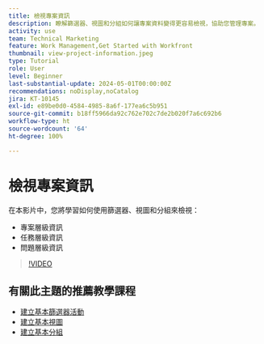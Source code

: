 ```yaml
---
title: 檢視專案資訊
description: 瞭解篩選器、視圖和分組如何讓專案資料變得更容易檢視，協助您管理專案。
activity: use
team: Technical Marketing
feature: Work Management,Get Started with Workfront
thumbnail: view-project-information.jpeg
type: Tutorial
role: User
level: Beginner
last-substantial-update: 2024-05-01T00:00:00Z
recommendations: noDisplay,noCatalog
jira: KT-10145
exl-id: e89be0d0-4584-4985-8a6f-177ea6c5b951
source-git-commit: b18ff5966da92c762e702c7de2b020f7a6c692b6
workflow-type: ht
source-wordcount: '64'
ht-degree: 100%

---
```


# 檢視專案資訊

在本影片中，您將學習如何使用篩選器、視圖和分組來檢視：

* 專案層級資訊
* 任務層級資訊
* 問題層級資訊

>[!VIDEO](https://video.tv.adobe.com/v/3428815/?quality=12&learn=on)

## 有關此主題的推薦教學課程

* [建立基本篩選器活動](/help/reporting/basic-reporting/create-a-basic-filter-activity.md)
* [建立基本視圖](/help/reporting/basic-reporting/create-a-basic-view.md)
* [建立基本分組](/help/reporting/basic-reporting/create-a-basic-grouping.md)

